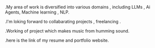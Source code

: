 .My area of work is diversified into various domains , including LLMs , Ai Agents, Machine learning , NLP.

.I'm loking forward to collabarating projects , freelancing .

.Working of project which makes music from humming sound.

.here is the link of my resume and portfolio website.


